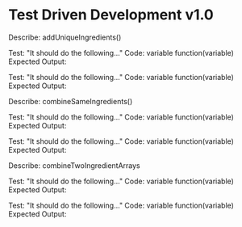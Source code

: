 # Test Driven Development v1.0


Describe: addUniqueIngredients()

Test: "It should do the following..."
Code:
variable
function(variable)
Expected Output: 

Test: "It should do the following..."
Code:
variable
function(variable)
Expected Output: 

Describe: combineSameIngredients()

Test: "It should do the following..."
Code:
variable
function(variable)
Expected Output: 

Test: "It should do the following..."
Code:
variable
function(variable)
Expected Output: 

Describe: combineTwoIngredientArrays

Test: "It should do the following..."
Code:
variable
function(variable)
Expected Output: 

Test: "It should do the following..."
Code:
variable
function(variable)
Expected Output: 